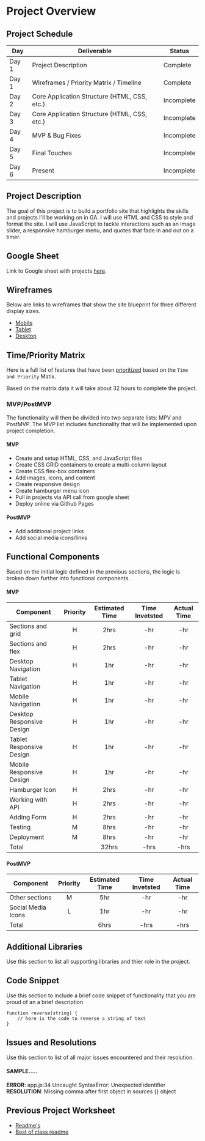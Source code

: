 # Project Overview

## Project Schedule

|  Day | Deliverable | Status
|---|---| ---|
|Day 1| Project Description | Complete
|Day 1| Wireframes / Priority Matrix / Timeline | Complete
|Day 2| Core Application Structure (HTML, CSS, etc.) | Incomplete
|Day 3| Core Application Structure (HTML, CSS, etc.) | Incomplete
|Day 4| MVP & Bug Fixes | Incomplete
|Day 5| Final Touches | Incomplete
|Day 6| Present | Incomplete


## Project Description

The goal of this project is to build a portfolio site that highlights the skills and projects I'll be working on in GA. I will use HTML and CSS to style and format the site. I will use JavaScript to tackle interactions such as an image slider, a responsive hamburger menu, and quotes that fade in and out on a timer.


## Google Sheet

Link to Google sheet with projects [here](https://docs.google.com/spreadsheets/d/1A-BPvETOegMvze6amsGrhtmqROJjC3dzMqY2djCe__Q/edit#gid=0).


## Wireframes

Below are links to wireframes that show the site blueprint for three different display sizes. 

- [Mobile](https://res.cloudinary.com/dssciwyew/image/upload/v1594431798/Mobile.png)
- [Tablet](https://res.cloudinary.com/dssciwyew/image/upload/v1594431799/Tablet.png)
- [Desktop](https://res.cloudinary.com/dssciwyew/image/upload/v1594431799/Desktop.png)


## Time/Priority Matrix 

Here is a full list of features that have been [prioritized](https://res.cloudinary.com/dssciwyew/image/upload/v1594484749/Time%20Matrix.png) based on the `Time and Priority` Matix.   

Based on the matrix data it will take about 32 hours to complete the project.


### MVP/PostMVP

The functionality will then be divided into two separate lists: MPV and PostMVP. The MVP list includes functionality that will be implemented upon project completion.  

#### MVP

- Create and setup HTML, CSS, and JavaScript files
- Create CSS GRID containers to create a multi-column layout
- Create CSS flex-box containers
- Add images, icons, and content
- Create responsive design
- Create hamburger menu icon
- Pull in projects via API call from google sheet
- Deploy online via Github Pages

#### PostMVP 

- Add additional project links
- Add social media icons/links


## Functional Components

Based on the initial logic defined in the previous sections, the logic is broken down further into functional components.

#### MVP
| Component | Priority | Estimated Time | Time Invetsted | Actual Time |
| --- | :---: |  :---: | :---: | :---: |
| Sections and grid| H | 2hrs | -hr | -hr|
| Sections and flex| H | 2hrs | -hr | -hr|
| Desktop Navigation | H | 1hr | -hr | -hr|
| Tablet Navigation | H | 1hr | -hr | -hr|
| Mobile Navigation | H | 1hr | -hr | -hr|
| Desktop Responsive Design | H | 1hr | -hr | -hr|
| Tablet Responsive Design | H | 1hr | -hr | -hr|
| Mobile Responsive Design | H | 1hr | -hr | -hr|
| Hamburger Icon | H | 2hrs | -hr | -hr|
| Working with API | H | 2hrs| -hr | -hr |
| Adding Form | H | 2hrs| -hr | -hr |
| Testing | M | 8hrs| -hr | -hr |
| Deployment | M | 8hrs| -hr | -hr |
| Total |  | 32hrs| -hrs | -hrs |

#### PostMVP
| Component | Priority | Estimated Time | Time Invetsted | Actual Time |
| --- | :---: |  :---: | :---: | :---: |
| Other sections| M | 5hr | -hr | -hr|
| Social Media Icons | L | 1hr | -hr | -hr|
| Total |  | 6hrs| -hrs | -hrs |

## Additional Libraries
 Use this section to list all supporting libraries and thier role in the project. 

## Code Snippet

Use this section to include a brief code snippet of functionality that you are proud of an a brief description  

```
function reverse(string) {
	// here is the code to reverse a string of text
}
```

## Issues and Resolutions
 Use this section to list of all major issues encountered and their resolution.

#### SAMPLE.....
**ERROR**: app.js:34 Uncaught SyntaxError: Unexpected identifier                                
**RESOLUTION**: Missing comma after first object in sources {} object

## Previous Project Worksheet
 - [Readme's](https://github.com/jkeohan/fewd-class-repo/tree/master/final-project-worksheet/project-worksheet-examples)
 - [Best of class readme](https://github.com/jkeohan/fewd-class-repo/blob/master/final-project-worksheet/project-worksheet-examples/portfolio-gracie.md)
